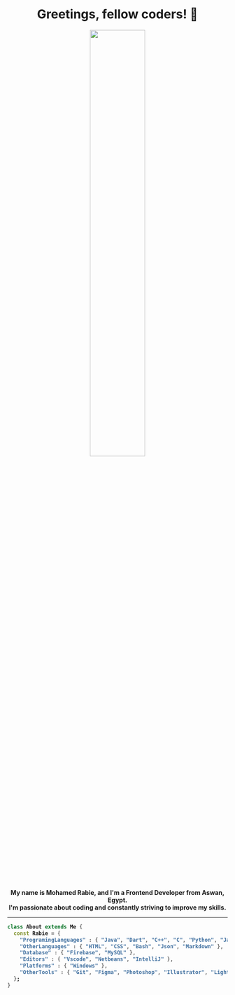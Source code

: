 <div align="center" width="50">

# Greetings, fellow coders! 👋

<img src="https://user-images.githubusercontent.com/83073238/226982942-21508cbc-990b-4374-ada4-ef6052145734.gif" width="50%"/><br> 
  
<p><strong>My name is Mohamed Rabie, and I'm a Frontend Developer from Aswan, Egypt. <br>I'm passionate about coding and constantly striving to improve my skills.
 <br>
</div>

<hr></hr>

```dart
class About extends Me { 
  const Rabie = {  
    "ProgramingLanguages" : { "Java", "Dart", "C++", "C", "Python", "Javascript" },
    "OtherLanguages" : { "HTML", "CSS", "Bash", "Json", "Markdown" },
    "Database" : { "Firebase", "MySQL" },
    "Editors" : { "Vscode", "Netbeans", "IntelliJ" },
    "Platforms" : { "Windows" },
    "OtherTools" : { "Git", "Figma", "Photoshop", "Illustrator", "Lightroom" }
  };
}
```




